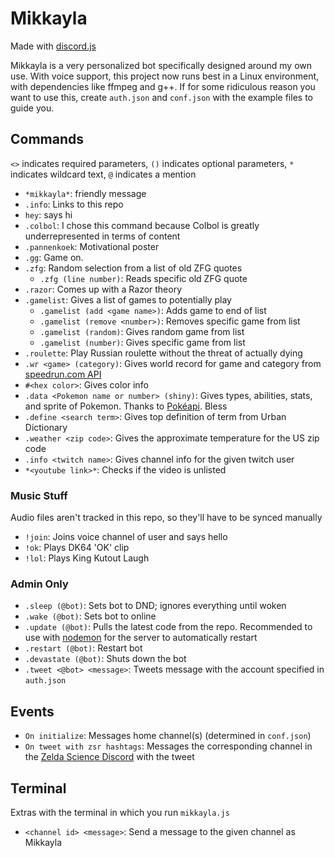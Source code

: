 # Mikkayla
Made with [discord.js](https://discord.js.org/)

Mikkayla is a very personalized bot specifically designed around my own use.
With voice support, this project now runs best in a Linux environment, with dependencies like ffmpeg and g++. If for some ridiculous reason you want to use this, create `auth.json` and `conf.json` with the example files to guide you.

## Commands
`<>` indicates required parameters, `()` indicates optional parameters, `*` indicates wildcard text, `@` indicates a mention
- `*mikkayla*`: friendly message
- `.info`: Links to this repo
- `hey`: says hi
- `.colbol`: I chose this command because Colbol is greatly underrepresented in terms of content
- `.pannenkoek`: Motivational poster
- `.gg`: Game on.
- `.zfg`: Random selection from a list of old ZFG quotes
  - `.zfg (line number)`: Reads specific old ZFG quote
- `.razor`: Comes up with a Razor theory
- `.gamelist`: Gives a list of games to potentially play
  - `.gamelist (add <game name>)`: Adds game to end of list
  - `.gamelist (remove <number>)`: Removes specific game from list
  - `.gamelist (random)`: Gives random game from list
  - `.gamelist (number)`: Gives specific game from list
- `.roulette`: Play Russian roulette without the threat of actually dying
- `.wr <game> (category)`: Gives world record for game and category from [speedrun.com API](https://github.com/speedruncom/api)
- `#<hex color>`: Gives color info
- `.data <Pokemon name or number> (shiny)`: Gives types, abilities, stats, and sprite of Pokemon. Thanks to [Pokéapi](https://pokeapi.co/). Bless
- `.define <search term>`: Gives top definition of term from Urban Dictionary
- `.weather <zip code>`: Gives the approximate temperature for the US zip code
- `.info <twitch name>`: Gives channel info for the given twitch user
- `*<youtube link>*`: Checks if the video is unlisted

### Music Stuff
Audio files aren't tracked in this repo, so they'll have to be synced manually
- `!join`: Joins voice channel of user and says hello
- `!ok`: Plays DK64 'OK' clip
- `!lol`: Plays King Kutout Laugh

### Admin Only
- `.sleep (@bot)`: Sets bot to DND; ignores everything until woken
- `.wake (@bot)`: Sets bot to online
- `.update (@bot)`: Pulls the latest code from the repo. Recommended to use with [nodemon](https://nodemon.io/) for the server to automatically restart
- `.restart (@bot)`: Restart bot
- `.devastate (@bot)`: Shuts down the bot
- `.tweet <@bot> <message>`: Tweets message with the account specified in `auth.json`

## Events
- `On initialize`: Messages home channel(s) (determined in `conf.json`)
- `On tweet with zsr hashtags`: Messages the corresponding channel in the [Zelda Science Discord](https://discord.gg/pwsZ6eD) with the tweet

## Terminal
Extras with the terminal in which you run `mikkayla.js`
- `<channel id> <message>`: Send a message to the given channel as Mikkayla
